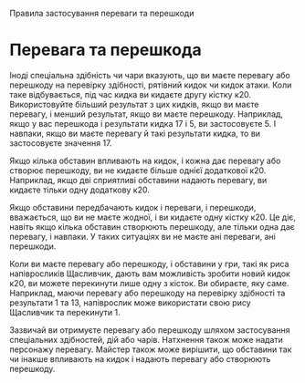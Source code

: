 Правила застосування переваги та перешкоди

# Перевага та перешкода
Іноді спеціальна здібність чи чари вказують, що ви маєте перевагу або перешкоду на перевірку здібності, рятівний кидок чи кидок атаки. Коли таке відбувається, під час кидка ви кидаєте другу кістку к20. Використовуйте більший результат з цих кидків, якщо ви маєте перевагу, і менший результат, якщо ви маєте перешкоду. Наприклад, якщо у вас перешкода і результати кидка 17 і 5, ви застосовуєте 5. І навпаки, якщо ви маєте перевагу й такі результати кидка, то ви застосовуєте значення 17.

Якщо кілька обставин впливають на кидок, і кожна дає перевагу або створює перешкоду, ви не кидаєте більше однієї додаткової к20. Наприклад, якщо дві сприятливі обставини надають перевагу, ви кидаєте тільки одну додаткову к20.

Якщо обставини передбачають кидок і переваги, і перешкоди, вважається, що ви не маєте жодної, і ви кидаєте одну кістку к20. Це діє, навіть якщо кілька обставин створюють перешкоду, але тільки одна дає перевагу, і навпаки. У таких ситуаціях ви не маєте ані переваги, ані перешкоди.

Коли ви маєте перевагу або перешкоду, і обставини у гри, такі як риса напівросликів Щасливчик, дають вам можливість зробити новий кидок к20, ви можете перекинути лише одну з кісток. Ви обираєте, яку саме. Наприклад, маючи перевагу або перешкоду на перевірку здібності та результати 1 та 13, напіврослик може використати свою рису Щасливчик та перекинути 1.

Зазвичай ви отримуєте перевагу або перешкоду шляхом застосування спеціальних здібностей, дій або чарів. Натхнення також може надати персонажу перевагу. Майстер також може вирішити, що обставини так чи інакше впливають на кидок і надають перевагу або створюють перешкоду.
